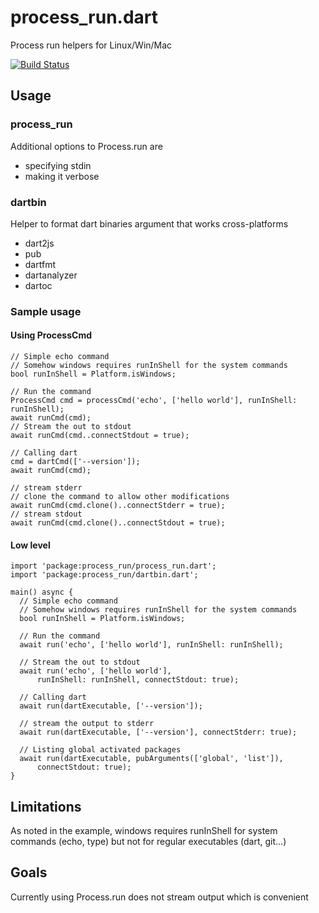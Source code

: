 # process_run.dart

Process run helpers for Linux/Win/Mac

[![Build Status](https://travis-ci.org/tekartik/process_run.dart.svg?branch=master)](https://travis-ci.org/tekartik/process_run.dart)

## Usage

### process_run

Additional options to Process.run are
* specifying stdin
* making it verbose

### dartbin

Helper to format dart binaries argument that works cross-platforms
* dart2js
* pub
* dartfmt
* dartanalyzer
* dartoc

### Sample usage

#### Using ProcessCmd

````
// Simple echo command
// Somehow windows requires runInShell for the system commands
bool runInShell = Platform.isWindows;

// Run the command
ProcessCmd cmd = processCmd('echo', ['hello world'], runInShell: runInShell);
await runCmd(cmd);
// Stream the out to stdout
await runCmd(cmd..connectStdout = true);

// Calling dart
cmd = dartCmd(['--version']);
await runCmd(cmd);

// stream stderr
// clone the command to allow other modifications
await runCmd(cmd.clone()..connectStderr = true);
// stream stdout
await runCmd(cmd.clone()..connectStdout = true);
````

#### Low level

````
import 'package:process_run/process_run.dart';
import 'package:process_run/dartbin.dart';

main() async {
  // Simple echo command
  // Somehow windows requires runInShell for the system commands
  bool runInShell = Platform.isWindows;

  // Run the command
  await run('echo', ['hello world'], runInShell: runInShell);

  // Stream the out to stdout
  await run('echo', ['hello world'],
      runInShell: runInShell, connectStdout: true);

  // Calling dart
  await run(dartExecutable, ['--version']);

  // stream the output to stderr
  await run(dartExecutable, ['--version'], connectStderr: true);

  // Listing global activated packages
  await run(dartExecutable, pubArguments(['global', 'list']),
      connectStdout: true);
}
````

## Limitations

As noted in the example, windows requires runInShell for system commands (echo, type)
but not for regular executables (dart, git...)

## Goals

Currently using Process.run does not stream output which is convenient
